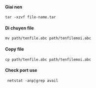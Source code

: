 #### Giai nen
```
tar -xzvf file-name.tar
```
#### Di chuyen file
```
mv path/tenfile.abc path/tenfilemoi.abc
```
#### Copy file
```
cp path/tenfile.abc path/tenfilemoi.abc
```
#### Check port use
```
 netstat -anp|grep avail
```
